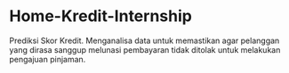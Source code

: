 # Home-Kredit-Internship
Prediksi Skor Kredit. Menganalisa data untuk memastikan agar pelanggan yang dirasa sanggup melunasi pembayaran tidak ditolak untuk melakukan pengajuan pinjaman.
